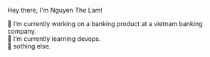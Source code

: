 Hey there, I'm Nguyen The Lam!

🔭 I’m currently working on a banking product at a vietnam banking company.<br />
🌱 I’m currently learning devops.<br />
💬 sothing else.<br />

